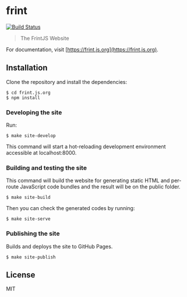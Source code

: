 # frint

[![Build Status](https://img.shields.io/travis/frintjs/frint.js.org/master.svg)](http://travis-ci.org/frintjs/frint.js.org)

> The FrintJS Website

For documentation, visit [https://frint.js.org](https://frint.js.org).

## Installation

Clone the repository and install the dependencies:

```
$ cd frint.js.org
$ npm install
```

### Developing the site

Run:

```
$ make site-develop
```

This command will start a hot-reloading development environment accessible at localhost:8000.


### Building and testing the site

This command will build the website for generating static HTML and per-route JavaScript code bundles and the result will be on the public folder.

```
$ make site-build
```
Then you can check the generated codes by running:

```
$ make site-serve
```


### Publishing the site

Builds and deploys the site to GitHub Pages.

```
$ make site-publish
```

## License

MIT
